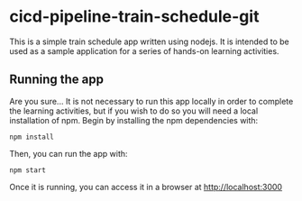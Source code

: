 # cicd-pipeline-train-schedule-git

This is a simple train schedule app written using nodejs. It is intended to be used as a sample application for a series of hands-on learning activities.

## Running the app

Are you sure...
It is not necessary to run this app locally in order to complete the learning activities, but if you wish to do so you will need a local installation of npm. Begin by installing the npm dependencies with:

    npm install

Then, you can run the app with:

    npm start

Once it is running, you can access it in a browser at [http://localhost:3000](http://localhost:3000)
